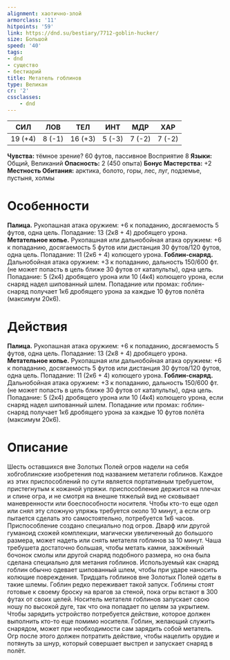 ```yaml
---
alignment: хаотично-злой
armorclass: '11'
hitpoints: '59'
link: https://dnd.su/bestiary/7712-goblin-hucker/
size: Большой
speed: '40'
tags:
- dnd
- существо
- бестиарий
title: Метатель гоблинов
type: Великан
cr: '2'
cssclasses:
    - dnd
---
```



| СИЛ | ЛОВ | ТЕЛ | ИНТ | МДР | ХАР |
|---|---|---|---|---|---|
| 19 (+4) | 8 (-1) | 16 (+3) | 5 (-3) | 7 (-2) | 7 (-2) |
**Чувства:** тёмное зрение? 60 футов, пассивное Восприятие 8
**Языки:** Общий, Великаний
**Опасность:** 2 (450 опыта)
**Бонус Мастерства:** +2
**Местность Обитания:** арктика, болото, горы, лес, луг, подземье, пустыня, холмы


# Особенности
**Палица.** Рукопашная атака оружием: +6 к попаданию, досягаемость 5 футов, одна цель. Попадание: 13 (2к8 + 4) дробящего урона.
**Метательное копье.** Рукопашная или дальнобойная атака оружием: +6 к попаданию, досягаемость 5 футов или дистанция 30 футов/120 футов, одна цель. Попадание: 11 (2к6 + 4) колющего урона.
**Гоблин-снаряд.** Дальнобойная атака оружием: +3 к попаданию, дальность 150/600 фт. (не может попасть в цель ближе 30 футов от катапульты), одна цель. Попадание: 5 (2к4) дробящего урона или 10 (4к4) колющего урона, если снаряд надел шипованный шлем. Попадание или промах: гоблин-снаряд получает 1к6 дробящего урона за каждые 10 футов полёта (максимум 20к6).


# Действия
**Палица.** Рукопашная атака оружием: +6 к попаданию, досягаемость 5 футов, одна цель. Попадание: 13 (2к8 + 4) дробящего урона.
**Метательное копье.** Рукопашная или дальнобойная атака оружием: +6 к попаданию, досягаемость 5 футов или дистанция 30 футов/120 футов, одна цель. Попадание: 11 (2к6 + 4) колющего урона.
**Гоблин-снаряд.** Дальнобойная атака оружием: +3 к попаданию, дальность 150/600 фт. (не может попасть в цель ближе 30 футов от катапульты), одна цель. Попадание: 5 (2к4) дробящего урона или 10 (4к4) колющего урона, если снаряд надел шипованный шлем. Попадание или промах: гоблин-снаряд получает 1к6 дробящего урона за каждые 10 футов полёта (максимум 20к6).


# Описание
Шесть оставшихся вне Золотых Полей огров надели на себя хобгоблинские изобретения под названием метатели гоблинов. Каждое из этих приспособлений по сути является портативным требушетом, пристегнутым к кожаной упряжи. приспособление держится на плечах и спине огра, и не смотря на внешне тяжелый вид не сковывает маневренности или боеспособности носителя. Чтобы кто-то еще одел или снял эту сложную упряжь требуется около 10 минут, а если огр пытается сделать это самостоятельно, потребуется 1к6 часов. Приспособление создано специально под огров. Дварф или другой гуманоид схожей комплекции, магически увеличенный до большого размера, может надеть или снять метателя гоблинов за 10 минут. Чаша требушета достаточно большая, чтобы метать камни, зажжённый бочонок смолы или другой снаряд подобного размера, но она была сделана специально для метания гоблинов. Используемый как снаряд гоблин обычно одевает шипованный шлем, чтобы при ударе наносить колющие повреждения. Тридцать гоблинов вне Золотых Полей одеты в такие шлемы. Гоблин редко переживает такой запуск. Гоблины стоят готовые к своему броску на врагов за стеной, пока огры встают в 300 футах от своих целей. Носитель метателя гоблинов запускает свою ношу по высокой дуге, так что она попадает по целям за укрытием. Чтобы зарядить устройство потребуется действие, которое должен выполнить кто-то еще помимо носителя. Гоблин, желающий служить снарядом, может при необходимости сам зарядить собой метатель. Огр после этого должен потратить действие, чтобы нацелить орудие и потянуть за шнур, который совершает выстрел и запускает снаряд в полёт.